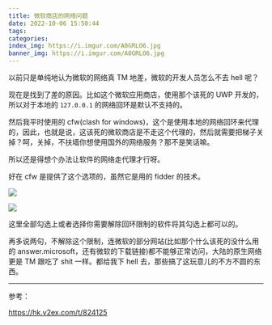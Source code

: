 ```yaml
---
title: 微软商店的网络问题
date: 2022-10-06 15:50:44
tags:
categories:
index_img: https://i.imgur.com/A0GRLO6.jpg
banner_img: https://i.imgur.com/A0GRLO6.jpg
---
```


以前只是单纯地认为微软的网络真 TM 地差，微软的开发人员怎么不去 hell 呢？

现在是找到了差的原因。比如这个微软应用商店，使用那个该死的 UWP 开发的，所以对于本地的 `127.0.0.1` 的网络回环是默认不支持的。

然后我平时使用的 cfw(clash for windows)，这个是使用本地的网络回环来代理的，因此，也就是说，这该死的微软商店是不走这个代理的，然后就需要把梯子关掉？呵，关掉，不扶墙你想使用国外的网络服务？那不是笑话嘛。

所以还是得想个办法让软件的网络走代理才行呀。

好在 cfw 是提供了这个选项的，虽然它是用的 fidder 的技术。

![](https://i.imgur.com/ZV064bh.png)

![](https://i.imgur.com/eTsmGjj.png)

这里全部勾选上或者选择你需要解除回环限制的软件将其勾选上都可以的。

再多说两句，不解除这个限制，连微软的部分网站(比如那个什么该死的没什么用的 answer.microsoft，还有微软的下载链接)都不能够正常访问，大陆的原生网络更是 TM 跟吃了 shit 一样。都给我下 hell 去，那些搞了这玩意儿的不方不圆的东西。

---

参考：

<https://hk.v2ex.com/t/824125>
